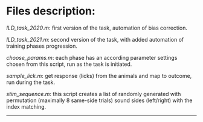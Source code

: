 # **Files description:**

_ILD_task_2020.m_: first version of the task, automation of bias correction.

_ILD_task_2021.m_: second version of the task, with added automation of training phases progression.

_choose_params.m_: each phase has an according parameter settings chosen from this script, run as the task is initiated.

_sample_lick.m_: get response (licks) from the animals and map to outcome, run during the task.

_stim_sequence.m_: this script creates a list of randomly generated with permutation (maximally 8 same-side trials) sound sides (left/right) with the index matching.

---
